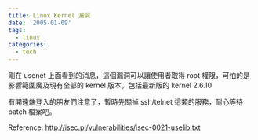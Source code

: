 ```yaml
---
title: Linux Kernel 漏洞
date: '2005-01-09'
tags:
  - linux
categories:
  - tech
---
```

剛在 usenet 上面看到的消息，這個漏洞可以讓使用者取得 root 權限，可怕的是影響範圍廣及現有全部的 kernel 版本，包括最新版的 kernel 2.6.10  
  
有開遠端登入的朋友們注意了，暫時先關掉 ssh/telnet 這類的服務，耐心等待 patch 檔案吧。  
  
Reference: http://isec.pl/vulnerabilities/isec-0021-uselib.txt